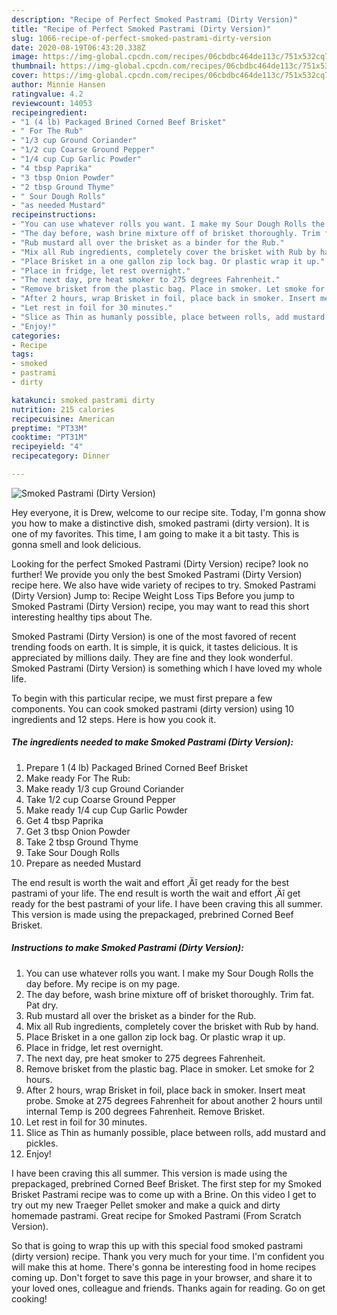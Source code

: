 ```yaml
---
description: "Recipe of Perfect Smoked Pastrami (Dirty Version)"
title: "Recipe of Perfect Smoked Pastrami (Dirty Version)"
slug: 1066-recipe-of-perfect-smoked-pastrami-dirty-version
date: 2020-08-19T06:43:20.338Z
image: https://img-global.cpcdn.com/recipes/06cbdbc464de113c/751x532cq70/smoked-pastrami-dirty-version-recipe-main-photo.jpg
thumbnail: https://img-global.cpcdn.com/recipes/06cbdbc464de113c/751x532cq70/smoked-pastrami-dirty-version-recipe-main-photo.jpg
cover: https://img-global.cpcdn.com/recipes/06cbdbc464de113c/751x532cq70/smoked-pastrami-dirty-version-recipe-main-photo.jpg
author: Minnie Hansen
ratingvalue: 4.2
reviewcount: 14053
recipeingredient:
- "1 (4 lb) Packaged Brined Corned Beef Brisket"
- " For The Rub"
- "1/3 cup Ground Coriander"
- "1/2 cup Coarse Ground Pepper"
- "1/4 cup Cup Garlic Powder"
- "4 tbsp Paprika"
- "3 tbsp Onion Powder"
- "2 tbsp Ground Thyme"
- " Sour Dough Rolls"
- "as needed Mustard"
recipeinstructions:
- "You can use whatever rolls you want. I make my Sour Dough Rolls the day before. My recipe is on my page."
- "The day before, wash brine mixture off of brisket thoroughly. Trim fat. Pat dry."
- "Rub mustard all over the brisket as a binder for the Rub."
- "Mix all Rub ingredients, completely cover the brisket with Rub by hand."
- "Place Brisket in a one gallon zip lock bag. Or plastic wrap it up."
- "Place in fridge, let rest overnight."
- "The next day, pre heat smoker to 275 degrees Fahrenheit."
- "Remove brisket from the plastic bag. Place in smoker. Let smoke for 2 hours."
- "After 2 hours, wrap Brisket in foil, place back in smoker. Insert meat probe. Smoke at 275 degrees Fahrenheit for about another 2 hours until internal Temp is 200 degrees Fahrenheit. Remove Brisket."
- "Let rest in foil for 30 minutes."
- "Slice as Thin as humanly possible, place between rolls, add mustard and pickles."
- "Enjoy!"
categories:
- Recipe
tags:
- smoked
- pastrami
- dirty

katakunci: smoked pastrami dirty 
nutrition: 215 calories
recipecuisine: American
preptime: "PT33M"
cooktime: "PT31M"
recipeyield: "4"
recipecategory: Dinner

---
```



![Smoked Pastrami (Dirty Version)](https://img-global.cpcdn.com/recipes/06cbdbc464de113c/751x532cq70/smoked-pastrami-dirty-version-recipe-main-photo.jpg)

Hey everyone, it is Drew, welcome to our recipe site. Today, I'm gonna show you how to make a distinctive dish, smoked pastrami (dirty version). It is one of my favorites. This time, I am going to make it a bit tasty. This is gonna smell and look delicious.

Looking for the perfect Smoked Pastrami (Dirty Version) recipe? look no further! We provide you only the best Smoked Pastrami (Dirty Version) recipe here. We also have wide variety of recipes to try. Smoked Pastrami (Dirty Version) Jump to: Recipe Weight Loss Tips Before you jump to Smoked Pastrami (Dirty Version) recipe, you may want to read this short interesting healthy tips about The.

Smoked Pastrami (Dirty Version) is one of the most favored of recent trending foods on earth. It is simple, it is quick, it tastes delicious. It is appreciated by millions daily. They are fine and they look wonderful. Smoked Pastrami (Dirty Version) is something which I have loved my whole life.


To begin with this particular recipe, we must first prepare a few components. You can cook smoked pastrami (dirty version) using 10 ingredients and 12 steps. Here is how you cook it.

<!--inarticleads1-->

##### The ingredients needed to make Smoked Pastrami (Dirty Version):

1. Prepare 1 (4 lb) Packaged Brined Corned Beef Brisket
1. Make ready  For The Rub:
1. Make ready 1/3 cup Ground Coriander
1. Take 1/2 cup Coarse Ground Pepper
1. Make ready 1/4 cup Cup Garlic Powder
1. Get 4 tbsp Paprika
1. Get 3 tbsp Onion Powder
1. Take 2 tbsp Ground Thyme
1. Take  Sour Dough Rolls
1. Prepare as needed Mustard


The end result is worth the wait and effort ‚Äî get ready for the best pastrami of your life. The end result is worth the wait and effort ‚Äî get ready for the best pastrami of your life. I have been craving this all summer. This version is made using the prepackaged, prebrined Corned Beef Brisket. 

<!--inarticleads2-->

##### Instructions to make Smoked Pastrami (Dirty Version):

1. You can use whatever rolls you want. I make my Sour Dough Rolls the day before. My recipe is on my page.
1. The day before, wash brine mixture off of brisket thoroughly. Trim fat. Pat dry.
1. Rub mustard all over the brisket as a binder for the Rub.
1. Mix all Rub ingredients, completely cover the brisket with Rub by hand.
1. Place Brisket in a one gallon zip lock bag. Or plastic wrap it up.
1. Place in fridge, let rest overnight.
1. The next day, pre heat smoker to 275 degrees Fahrenheit.
1. Remove brisket from the plastic bag. Place in smoker. Let smoke for 2 hours.
1. After 2 hours, wrap Brisket in foil, place back in smoker. Insert meat probe. Smoke at 275 degrees Fahrenheit for about another 2 hours until internal Temp is 200 degrees Fahrenheit. Remove Brisket.
1. Let rest in foil for 30 minutes.
1. Slice as Thin as humanly possible, place between rolls, add mustard and pickles.
1. Enjoy!


I have been craving this all summer. This version is made using the prepackaged, prebrined Corned Beef Brisket. The first step for my Smoked Brisket Pastrami recipe was to come up with a Brine. On this video I get to try out my new Traeger Pellet smoker and make a quick and dirty homemade pastrami. Great recipe for Smoked Pastrami (From Scratch Version). 

So that is going to wrap this up with this special food smoked pastrami (dirty version) recipe. Thank you very much for your time. I'm confident you will make this at home. There's gonna be interesting food in home recipes coming up. Don't forget to save this page in your browser, and share it to your loved ones, colleague and friends. Thanks again for reading. Go on get cooking!
